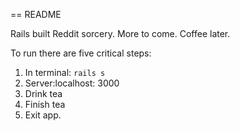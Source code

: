 == README

Rails built Reddit sorcery. More to come. 
Coffee later. 

To run there are five critical steps: 
1. In terminal: `rails s`
2. Server:localhost: 3000 
3. Drink tea 
4. Finish tea 
5. Exit app. 



